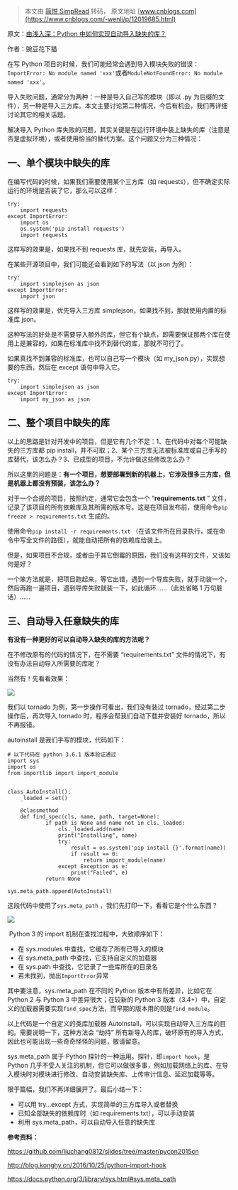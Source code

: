 > 本文由 [简悦 SimpRead](http://ksria.com/simpread/) 转码， 原文地址 [www.cnblogs.com](https://www.cnblogs.com/-wenli/p/12019685.html)

原文：[由浅入深：Python 中如何实现自动导入缺失的库？](https://mp.weixin.qq.com/s/ZoAgrm06nKaLQqbpS03XOQ#)

作者：豌豆花下猫

在写 Python 项目的时候，我们可能经常会遇到导入模块失败的错误：`ImportError: No module named 'xxx'`或者`ModuleNotFoundError: No module named 'xxx'`。

导入失败问题，通常分为两种：一种是导入自己写的模块（即以 .py 为后缀的文件），另一种是导入三方库。本文主要讨论第二种情况，今后有机会，我们再详细讨论其它的相关话题。

解决导入 Python 库失败的问题，其实关键是在运行环境中装上缺失的库（注意是否是虚拟环境），或者使用恰当的替代方案。这个问题又分为三种情况：

一、单个模块中缺失的库
-----------

在编写代码的时候，如果我们需要使用某个三方库（如 requests），但不确定实际运行的环境是否装了它，那么可以这样：

```
try:
    import requests
except ImportError:
    import os
    os.system('pip install requests')
    import requests

```

这样写的效果是，如果找不到 requests 库，就先安装，再导入。

在某些开源项目中，我们可能还会看到如下的写法（以 json 为例）：

```
try:
    import simplejson as json
except ImportError:
    import json

```

这样写的效果是，优先导入三方库 simplejson，如果找不到，那就使用内置的标准库 json。

这种写法的好处是不需要导入额外的库，但它有个缺点，即需要保证那两个库在使用上是兼容的，如果在标准库中找不到替代的库，那就不可行了。

如果真找不到兼容的标准库，也可以自己写一个模块（如 my_json.py），实现想要的东西，然后在 except 语句中导入它。

```
try:
    import simplejson as json
except ImportError:
    import my_json as json

```

二、整个项目中缺失的库
-----------

以上的思路是针对开发中的项目，但是它有几个不足：1、在代码中对每个可能缺失的三方库都 pip install，并不可取；2、某个三方库无法被标准库或自己手写的库替代，该怎么办？3、已成型的项目，不允许做这些修改怎么办？

所以这里的问题是：**有一个项目，想要部署到新的机器上，它涉及很多三方库，但是机器上都没有预装，该怎么办？**

对于一个合规的项目，按照约定，通常它会包含一个 “**requirements.txt** ” 文件，记录了该项目的所有依赖库及其所需的版本号。这是在项目发布前，使用命令`pip freeze > requirements.txt` 生成的。

使用命令`pip install -r requirements.txt` （在该文件所在目录执行，或在命令中写全文件的路径），就能自动把所有的依赖库给装上。

但是，如果项目不合规，或者由于其它倒霉的原因，我们没有这样的文件，又该如何是好？

一个笨方法就是，把项目跑起来，等它出错，遇到一个导库失败，就手动装一个，然后再跑一遍项目，遇到导库失败就装一下，如此循环……（此处省略 1 万句脏话）……

三、自动导入任意缺失的库
------------

**有没有一种更好的可以自动导入缺失的库的方法呢？**

在不修改原有的代码的情况下，在不需要 “requirements.txt” 文件的情况下，有没有办法自动导入所需要的库呢？

当然有！先看看效果：

![](https://img2018.cnblogs.com/i-beta/1477786/201912/1477786-20191210223717531-824059335.jpg)

我们以 tornado 为例，第一步操作可看出，我们没有装过 tornado，经过第二步操作后，再次导入 tornado 时，程序会帮我们自动下载并安装好 tornado，所以不再报错。

autoinstall 是我们手写的模块，代码如下：

```
# 以下代码在 python 3.6.1 版本验证通过
import sys
import os
from importlib import import_module


class AutoInstall():
    _loaded = set()

    @classmethod
    def find_spec(cls, name, path, target=None):
            if path is None and name not in cls._loaded:
                cls._loaded.add(name)
                print("Installing", name)
                try:
                    result = os.system('pip install {}'.format(name))
                    if result == 0:
                        return import_module(name)
                except Exception as e:
                    print("Failed", e)
            return None

sys.meta_path.append(AutoInstall)

```

这段代码中使用了`sys.meta_path` ，我们先打印一下，看看它是个什么东西？

![](https://img2018.cnblogs.com/i-beta/1477786/201912/1477786-20191210223750441-311037793.jpg)

 Python 3 的 import 机制在查找过程中，大致顺序如下：

*   在 sys.modules 中查找，它缓存了所有已导入的模块
*   在 sys.meta_path 中查找，它支持自定义的加载器
*   在 sys.path 中查找，它记录了一些库所在的目录名
*   若未找到，抛出`ImportError`异常

其中要注意，sys.meta_path 在不同的 Python 版本中有所差异，比如它在 Python 2 与 Python 3 中差异很大；在较新的 Python 3 版本（3.4+）中，自定义的加载器需要实现`find_spec`方法，而早期的版本用的则是`find_module`。

以上代码是一个自定义的类库加载器 AutoInstall，可以实现自动导入三方库的目的。需要说明一下，这种方法会 “劫持” 所有新导入的库，破坏原有的导入方式，因此也可能出现一些奇奇怪怪的问题，敬请留意。

sys.meta_path 属于 Python 探针的一种运用。探针，即`import hook`，是 Python 几乎不受人关注的机制，但它可以做很多事，例如加载网络上的库、在导入模块时对模块进行修改、自动安装缺失库、上传审计信息、延迟加载等等。

限于篇幅，我们不再详细展开了。最后小结一下：

*   可以用 try…except 方式，实现简单的三方库导入或者替换
*   已知全部缺失的依赖库时（如 requirements.txt），可以手动安装
*   利用 sys.meta_path，可以自动导入任意的缺失库
    

**参考资料：**

https://github.com/liuchang0812/slides/tree/master/pycon2015cn

http://blog.konghy.cn/2016/10/25/python-import-hook

https://docs.python.org/3/library/sys.html#sys.meta_path